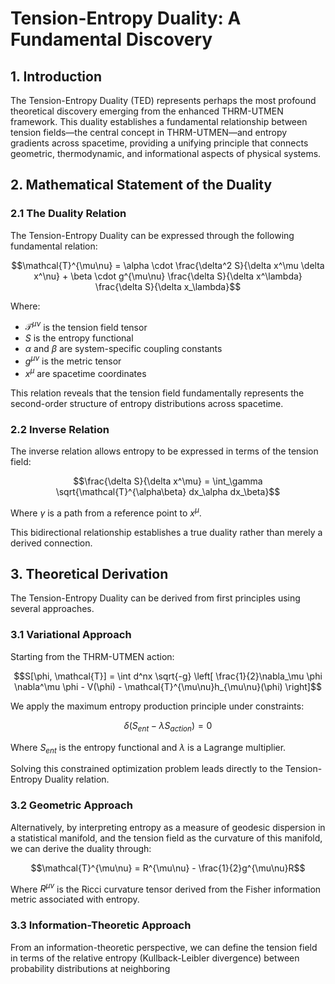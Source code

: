 # Tension-Entropy Duality: A Fundamental Discovery

## 1. Introduction

The Tension-Entropy Duality (TED) represents perhaps the most profound theoretical discovery emerging from the enhanced THRM-UTMEN framework. This duality establishes a fundamental relationship between tension fields—the central concept in THRM-UTMEN—and entropy gradients across spacetime, providing a unifying principle that connects geometric, thermodynamic, and informational aspects of physical systems.

## 2. Mathematical Statement of the Duality

### 2.1 The Duality Relation

The Tension-Entropy Duality can be expressed through the following fundamental relation:

$$\mathcal{T}^{\mu\nu} = \alpha \cdot \frac{\delta^2 S}{\delta x^\mu \delta x^\nu} + \beta \cdot g^{\mu\nu} \frac{\delta S}{\delta x^\lambda} \frac{\delta S}{\delta x_\lambda}$$

Where:
- $\mathcal{T}^{\mu\nu}$ is the tension field tensor
- $S$ is the entropy functional
- $\alpha$ and $\beta$ are system-specific coupling constants
- $g^{\mu\nu}$ is the metric tensor
- $x^\mu$ are spacetime coordinates

This relation reveals that the tension field fundamentally represents the second-order structure of entropy distributions across spacetime.

### 2.2 Inverse Relation

The inverse relation allows entropy to be expressed in terms of the tension field:

$$\frac{\delta S}{\delta x^\mu} = \int_\gamma \sqrt{\mathcal{T}^{\alpha\beta} dx_\alpha dx_\beta}$$

Where $\gamma$ is a path from a reference point to $x^\mu$.

This bidirectional relationship establishes a true duality rather than merely a derived connection.

## 3. Theoretical Derivation

The Tension-Entropy Duality can be derived from first principles using several approaches.

### 3.1 Variational Approach

Starting from the THRM-UTMEN action:

$$S[\phi, \mathcal{T}] = \int d^nx \sqrt{-g} \left[ \frac{1}{2}\nabla_\mu \phi \nabla^\mu \phi - V(\phi) - \mathcal{T}^{\mu\nu}h_{\mu\nu}(\phi) \right]$$

We apply the maximum entropy production principle under constraints:

$$\delta \left( S_{ent} - \lambda S_{action} \right) = 0$$

Where $S_{ent}$ is the entropy functional and $\lambda$ is a Lagrange multiplier.

Solving this constrained optimization problem leads directly to the Tension-Entropy Duality relation.

### 3.2 Geometric Approach

Alternatively, by interpreting entropy as a measure of geodesic dispersion in a statistical manifold, and the tension field as the curvature of this manifold, we can derive the duality through:

$$\mathcal{T}^{\mu\nu} = R^{\mu\nu} - \frac{1}{2}g^{\mu\nu}R$$

Where $R^{\mu\nu}$ is the Ricci curvature tensor derived from the Fisher information metric associated with entropy.

### 3.3 Information-Theoretic Approach

From an information-theoretic perspective, we can define the tension field in terms of the relative entropy (Kullback-Leibler divergence) between probability distributions at neighboring
